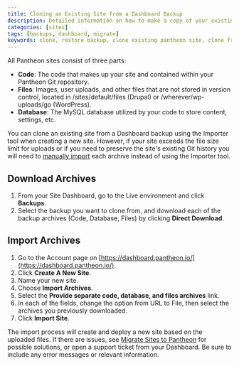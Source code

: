```yaml
---
title: Cloning an Existing Site from a Dashboard Backup
description: Detailed information on how to make a copy of your existing Drupal or WordPress site code, files, and database.
categories: [sites]
tags: [backups, dashboard, migrate]
keywords: clone, restore backup, clone existing pantheon site, clone from pantheon backup, clone pantheon site, copy pantheon site
---
```

All Pantheon sites consist of three parts:

* **Code**: The code that makes up your site and contained within your Pantheon Git repository.
* **Files**: Images, user uploads, and other files that are not stored in version control, located in /sites/default/files (Drupal) or /wherever/wp-uploads/go (WordPress).
* **Database**: The MySQL database utilized by your code to store content, settings, etc.

You can clone an existing site from a Dashboard backup using the Importer tool when creating a new site. However, if your site exceeds the file size limit for uploads or if you need to preserve the site's existing Git history you will need to [manually import](/docs/manual-import) each archive instead of using the Importer tool.

## Download Archives

1. From your Site Dashboard, go to the Live environment and click **Backups**.
2. Select the backup you want to clone from, and download each of the backup archives (Code, Database, Files) by clicking **Direct Download**.

## Import Archives
1. Go to the Account page on [https://dashboard.pantheon.io/](https://dashboard.pantheon.io/).
2. Click **Create A New Site**.
3. Name your new site.
4. Choose **Import Archives**.
5. Select the **Provide separate code, database, and files archives** link.
6. In each of the fields, change the option from URL to File, then select the archives you previously downloaded.
7. Click **Import Site**.

The import process will create and deploy a new site based on the uploaded files. If there are issues, see [Migrate Sites to Pantheon](/docs/migrate) for possible solutions, or open a support ticket from your Dashboard. Be sure to include any error messages or relevant information.
